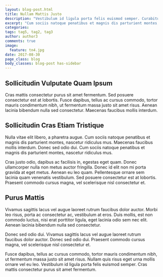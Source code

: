 ```yaml
---
layout: blog-post.html
title: Nullam Mattis Justo
description: "Vestibulum id ligula porta felis euismod semper. Curabitur blandit tempus porttitor."
excerpt: "Cum sociis natoque penatibus et magnis dis parturient montes, nascetur ridiculus mus. Vivamus sagittis lacus vel augue laoreet rutrum faucibus dolor auctor. Lorem ipsum dolor sit amet, consectetur adipiscing elit. Fusce dapibus, tellus ac cursus commodo, tortor mauris condimentum nibh, ut fermentum massa justo sit amet risus. Nullam id dolor id nibh ultricies vehicula ut id elit."
categories:
tags: tag5, tag2, tag3
author: author3
comments: true
image:
  feature: tn4.jpg
date: 2017-08-30
page_class: blog
body_classes: blog-post has-sidebar
---
```


## Sollicitudin Vulputate Quam Ipsum
Cras mattis consectetur purus sit amet fermentum. Sed posuere consectetur est at lobortis. Fusce dapibus, tellus ac cursus commodo, tortor mauris condimentum nibh, ut fermentum massa justo sit amet risus. Aenean lacinia bibendum nulla sed consectetur. Maecenas faucibus mollis interdum.

## Sollicitudin Cras Etiam Tristique
Nulla vitae elit libero, a pharetra augue. Cum sociis natoque penatibus et magnis dis parturient montes, nascetur ridiculus mus. Maecenas faucibus mollis interdum. Donec sed odio dui. Cum sociis natoque penatibus et magnis dis parturient montes, nascetur ridiculus mus.

Cras justo odio, dapibus ac facilisis in, egestas eget quam. Donec ullamcorper nulla non metus auctor fringilla. Donec id elit non mi porta gravida at eget metus. Aenean eu leo quam. Pellentesque ornare sem lacinia quam venenatis vestibulum. Sed posuere consectetur est at lobortis. Praesent commodo cursus magna, vel scelerisque nisl consectetur et.

## Purus Mattis
Vivamus sagittis lacus vel augue laoreet rutrum faucibus dolor auctor. Morbi leo risus, porta ac consectetur ac, vestibulum at eros. Duis mollis, est non commodo luctus, nisi erat porttitor ligula, eget lacinia odio sem nec elit. Aenean lacinia bibendum nulla sed consectetur.

Donec sed odio dui. Vivamus sagittis lacus vel augue laoreet rutrum faucibus dolor auctor. Donec sed odio dui. Praesent commodo cursus magna, vel scelerisque nisl consectetur et.

Fusce dapibus, tellus ac cursus commodo, tortor mauris condimentum nibh, ut fermentum massa justo sit amet risus. Nullam quis risus eget urna mollis ornare vel eu leo. Vestibulum id ligula porta felis euismod semper. Cras mattis consectetur purus sit amet fermentum.